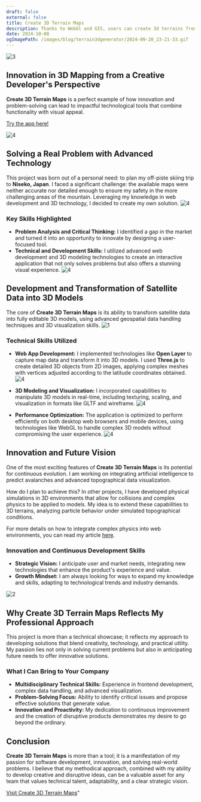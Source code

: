 ```yaml
---
draft: false
external: false
title: Create 3D Terrain Maps
description: Thanks to WebGl and GIS, users can create 3d terrains from satellite latitudes maps 
date: 2024-10-08
ogImagePath: /images/blog/terrain3dgenerator/2024-09-20_23-21-33.gif
---
```



![3](/images/blog/terrain3dgenerator/prevview.png)


## Innovation in 3D Mapping from a Creative Developer's Perspective

**Create 3D Terrain Maps** is a perfect example of how innovation and problem-solving can lead to impactful technological tools that combine functionality with visual appeal.

[Try the app here!](https://create3dterrainmaps.vercel.app/)

![4](/images/blog/terrain3dgenerator/lighthouserenidmient.PNG)

## Solving a Real Problem with Advanced Technology

This project was born out of a personal need: to plan my off-piste skiing trip to **Niseko, Japan**. I faced a significant challenge: the available maps were neither accurate nor detailed enough to ensure my safety in the more challenging areas of the mountain. Leveraging my knowledge in web development and 3D technology, I decided to create my own solution.
![4](/images/blog/terrain3dgenerator/3dcanvas.PNG)


### Key Skills Highlighted

- **Problem Analysis and Critical Thinking:** I identified a gap in the market and turned it into an opportunity to innovate by designing a user-focused tool.
- **Technical and Development Skills:** I utilized advanced web development and 3D modeling technologies to create an interactive application that not only solves problems but also offers a stunning visual experience.
![4](/images/blog/terrain3dgenerator/mapcanvas.PNG)

## Development and Transformation of Satellite Data into 3D Models

The core of **Create 3D Terrain Maps** is its ability to transform satellite data into fully editable 3D models, using advanced geospatial data handling techniques and 3D visualization skills.
![1](/images/blog/terrain3dgenerator/2024-09-20_23-21-33.gif)

### Technical Skills Utilized

- **Web App Development:** I implemented technologies like **Open Layer** to capture map data and transform it into 3D models. I used **Three.js** to create detailed 3D objects from 2D images, applying complex meshes with vertices adjusted according to the latitude coordinates obtained.
![4](/images/blog/terrain3dgenerator/editiimageoptions.PNG)

- **3D Modeling and Visualization:** I incorporated capabilities to manipulate 3D models in real-time, including texturing, scaling, and visualization in formats like GLTF and wireframe.
![4](/images/blog/terrain3dgenerator/optionseditcanvas.PNG)

- **Performance Optimization:** The application is optimized to perform efficiently on both desktop web browsers and mobile devices, using technologies like WebGL to handle complex 3D models without compromising the user experience.
![4](/images/blog/terrain3dgenerator/exportCanvas.PNG)

## Innovation and Future Vision

One of the most exciting features of **Create 3D Terrain Maps** is its potential for continuous evolution. I am working on integrating artificial intelligence to predict avalanches and advanced topographical data visualization.

How do I plan to achieve this? In other projects, I have developed physical simulations in 3D environments that allow for collisions and complex physics to be applied to models. My idea is to extend these capabilities to 3D terrains, analyzing particle behavior under simulated topographical conditions.

For more details on how to integrate complex physics into web environments, you can read my article [here](https://www.linkedin.com/pulse/f%C3%ADsicas-3d-avanzadas-c%C3%B3mo-crear-simulaciones-en-tu-proyecto-benitez-gbodf/).

### Innovation and Continuous Development Skills

- **Strategic Vision:** I anticipate user and market needs, integrating new technologies that enhance the product's experience and value.
- **Growth Mindset:** I am always looking for ways to expand my knowledge and skills, adapting to technological trends and industry demands.

![2](/images/blog/terrain3dgenerator/hhhhhhdyd.PNG)


## Why Create 3D Terrain Maps Reflects My Professional Approach

This project is more than a technical showcase; it reflects my approach to developing solutions that blend creativity, technology, and practical utility. My passion lies not only in solving current problems but also in anticipating future needs to offer innovative solutions.

### What I Can Bring to Your Company

- **Multidisciplinary Technical Skills:** Experience in frontend development, complex data handling, and advanced visualization.
- **Problem-Solving Focus:** Ability to identify critical issues and propose effective solutions that generate value.
- **Innovation and Proactivity:** My dedication to continuous improvement and the creation of disruptive products demonstrates my desire to go beyond the ordinary.

## Conclusion

**Create 3D Terrain Maps** is more than a tool; it is a manifestation of my passion for software development, innovation, and solving real-world problems. I believe that my methodical approach, combined with my ability to develop creative and disruptive ideas, can be a valuable asset for any team that values technical talent, adaptability, and a clear strategic vision.

[Visit Create 3D Terrain Maps](https://create3dterrainmaps.vercel.app/)"